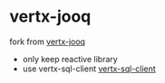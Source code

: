 # vertx-jooq

fork from [vertx-jooq](https://github.com/jklingsporn/vertx-jooq)

- only keep reactive library
- use vertx-sql-client [vertx-sql-client](https://github.com/eclipse-vertx/vertx-sql-client)
